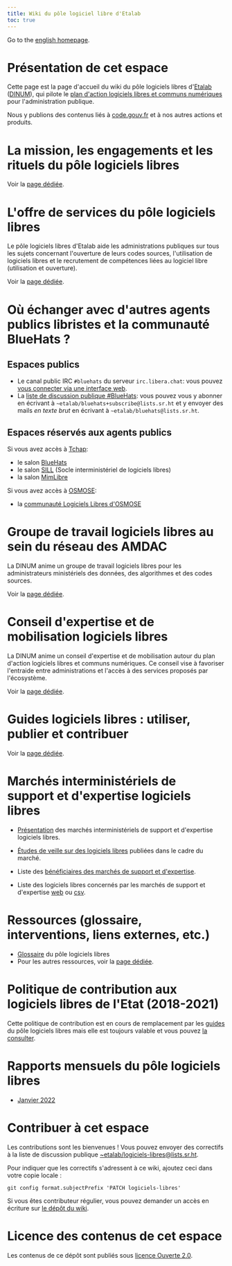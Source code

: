 ```yaml
---
title: Wiki du pôle logiciel libre d'Etalab
toc: true
---
```


Go to the [english homepage](index.en.md).

# Présentation de cet espace

Cette page est la page d'accueil du wiki du pôle logiciels libres d'[Etalab](https://www.etalab.gouv.fr/) ([DINUM](https://www.numerique.gouv.fr/)), qui pilote le [plan d'action logiciels libres et communs numériques](https://communs.numerique.gouv.fr/plan-action-logiciels-libres-et-communs-numeriques/) pour l'administration publique.

Nous y publions des contenus liés à [code.gouv.fr](https://code.gouv.fr) et à nos autres actions et produits.

# La mission, les engagements et les rituels du pôle logiciels libres

Voir la [page dédiée](pole-logiciels-libres-mission-engagements-rituels.md).

# L'offre de services du pôle logiciels libres

Le pôle logiciels libres d'Etalab aide les administrations publiques
sur tous les sujets concernant l'ouverture de leurs codes sources,
l'utilisation de logiciels libres et le recrutement de compétences
liées au logiciel libre (utilisation et ouverture).

Voir la [page dédiée](offre-de-services.md).

# Où échanger avec d'autres agents publics libristes et la communauté BlueHats ?

## Espaces publics

- Le canal public IRC `#bluehats` du serveur `irc.libera.chat`: vous pouvez [vous connecter via une interface web](https://web.libera.chat/).
- La [liste de discussion publique #BlueHats](https://lists.sr.ht/~etalab/bluehats): vous pouvez vous y abonner en écrivant à `~etalab/bluehats+subscribe@lists.sr.ht` et y envoyer des mails *en texte brut* en écrivant à `~etalab/bluehats@lists.sr.ht`.

## Espaces réservés aux agents publics

Si vous avez accès à [Tchap](https://tchap.gouv.fr):

- le salon [BlueHats](https://www.tchap.gouv.fr/#/room/#BlueHats21LW8XE:agent.dinum.tchap.gouv.fr)
- le salon [SILL](https://www.tchap.gouv.fr/#/room/#SILLutRYrgV:agent.dinum.tchap.gouv.fr) (Socle interministériel de logiciels libres)
- la salon [MimLibre](https://www.tchap.gouv.fr/#/room/#MimixQlxMNQc:agent.interieur.tchap.gouv.fr)

Si vous avez accès à [OSMOSE](https://osmose.numerique.gouv.fr):

- la [communauté Logiciels Libres d'OSMOSE](https://osmose.numerique.gouv.fr/jcms/c_2013888/fr/communaute-opensource-logiciel-libre-de-l-etat-bluehats?jsp=plugins%2FCollaborativeSpacePlugin%2Fjsp%2Fmembers.jsp&memberView=signups&start=0&pageSize=5&pagerAll=true&reverse=false&portletId=a_19102&portletDomId=c_2013903_0_a_19102_0)

# Groupe de travail logiciels libres au sein du réseau des AMDAC

La DINUM anime un groupe de travail logiciels libres pour les administrateurs ministériels des données, des algorithmes et des codes sources.

Voir la [page dédiée](gtt-ll-amdac.md).

# Conseil d'expertise et de mobilisation logiciels libres

La DINUM anime un conseil d'expertise et de mobilisation autour du plan d'action logiciels libres et communs numériques.  Ce conseil vise à favoriser l'entraide entre administrations et l'accès à des services proposés par l'écosystème.

Voir la [page dédiée](conseil-logiciels-libres.md).

# Guides logiciels libres : utiliser, publier et contribuer

Voir la [page dédiée](guides.md).

# Marchés interministériels de support et d'expertise logiciels libres

- [Présentation](https://communs.numerique.gouv.fr/utiliser/marches-interministeriels-support-expertise-logiciels-libres/) des marchés interministériels de support et d'expertise logiciels libres.

- [Études de veille sur des logiciels libres](https://gitlab.adullact.net/marche-sll/etudes-de-veille/) publiées dans le cadre du marché.

- Liste des [bénéficiaires des marchés de support et d'expertise](marches-logiciels-libres.md).

- Liste des logiciels libres concernés par les marchés de support et d'expertise [web](marches-logiciels-libres-liste-logiciels.md) ou [csv](https://git.sr.ht/~etalab/logiciels-libres/blob/master/marches-logiciels-libres-liste-logiciels.csv).

# Ressources (glossaire, interventions, liens externes, etc.)

- [Glossaire](glossary.fr.md) du pôle logiciels libres
- Pour les autres ressources, voir la [page dédiée](ressources.md).

# Politique de contribution aux logiciels libres de l'Etat (2018-2021)

Cette politique de contribution est en cours de remplacement par les [guides](guides.md) du pôle logiciels libres mais elle est toujours valable et vous pouvez [la consulter](pocos/index.md).

<!-- # Projets auxquels contribue le pôle logiciels libres -->

# Rapports mensuels du pôle logiciels libres

- [Janvier 2022](2022/rapport-janvier.md)

# Contribuer à cet espace

Les contributions sont les bienvenues !  Vous pouvez envoyer des correctifs à la liste de discussion publique [~etalab/logiciels-libres@lists.sr.ht](mailto:~etalab/logiciels-libres@lists.sr.ht).

Pour indiquer que les correctifs s'adressent à ce wiki, ajoutez ceci dans votre copie locale :

`git config format.subjectPrefix 'PATCH logiciels-libres'`

Si vous êtes contributeur régulier, vous pouvez demander un accès en écriture sur [le dépôt du wiki](https://git.sr.ht/~etalab/logiciels-libres).

# Licence des contenus de cet espace

Les contenus de ce dépôt sont publiés sous [licence Ouverte 2.0](LICENSE.md).


